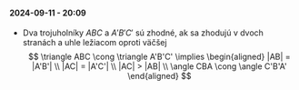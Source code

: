 #### 2024-09-11 - 20:09

- Dva trojuholníky $ABC$ a $A'B'C'$ sú zhodné, ak sa zhodujú v dvoch stranách a uhle ležiacom oproti väčšej
$$
\triangle ABC \cong \triangle A'B'C' 
\implies 
\begin{aligned}
	|AB| = |A'B'| \\ 
	|AC| = |A'C'| \\ 
	|AC| > |AB| \\
	\angle CBA \cong \angle C'B'A'
\end{aligned}
$$